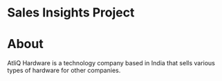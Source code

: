# Sales Insights Project

# About
AtliQ Hardware is a technology company based in India that sells various types of hardware for other companies.
